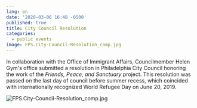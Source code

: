```yaml
---
lang: en
date: '2020-03-06 16:48 -0500'
published: true
title: City Council Resolution
categories:
  - public events
image: FPS.City-Council-Resolution_comp.jpg
---
```

In collaboration with the Office of Immigrant Affairs, Councilmember Helen Gym's office submitted a resolution in Philadelphia City Council honoring the work of the _Friends, Peace, and Sanctuary_ project. This resolution was passed on the last day of council before summer recess, which coincided with internationally recognized World Refugee Day on June 20, 2019.

![FPS.City-Council-Resolution_comp.jpg]({{site.baseurl}}/assets/images/FPS.City-Council-Resolution_comp.jpg)